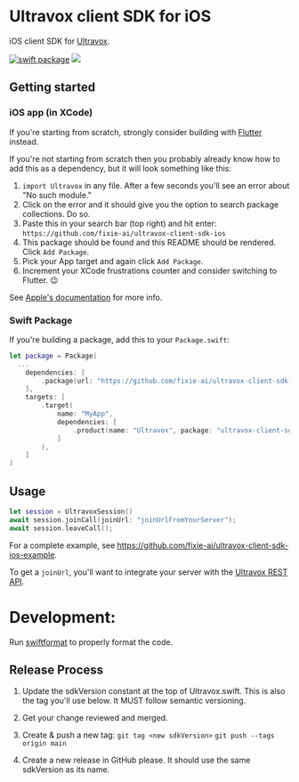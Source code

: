 # Ultravox client SDK for iOS
iOS client SDK for [Ultravox](https://ultravox.ai).

[![swift package](https://img.shields.io/endpoint?url=https%3A%2F%2Fswiftpackageindex.com%2Fapi%2Fpackages%2Ffixie-ai%2Fultravox-client-sdk-ios%2Fbadge%3Ftype%3Dswift-versions&color=orange)](https://swiftpackageindex.com/fixie-ai/ultravox-client-sdk-ios)
[![](https://img.shields.io/endpoint?url=https%3A%2F%2Fswiftpackageindex.com%2Fapi%2Fpackages%2Ffixie-ai%2Fultravox-client-sdk-ios%2Fbadge%3Ftype%3Dplatforms&color=orange)](https://swiftpackageindex.com/fixie-ai/ultravox-client-sdk-ios)

## Getting started

### iOS app (in XCode)

If you're starting from scratch, strongly consider building with [Flutter](https://flutter.dev/) instead.

If you're not starting from scratch then you probably already know how to add this as a dependency, but it will look something like this:

1. `import Ultravox` in any file. After a few seconds you'll see an error about "No such module."
1. Click on the error and it should give you the option to search package collections. Do so.
1. Paste this in your search bar (top right) and hit enter: `https://github.com/fixie-ai/ultravox-client-sdk-ios`
1. This package should be found and this README should be rendered.  Click `Add Package`.
1. Pick your App target and again click `Add Package`.
1. Increment your XCode frustrations counter and consider switching to Flutter. 😉

See [Apple's documentation](https://developer.apple.com/documentation/xcode/adding-package-dependencies-to-your-app#Add-a-package-dependency) for more info.

### Swift Package
If you're building a package, add this to your `Package.swift`:

```swift
let package = Package(
  ...
    dependencies: [
        .package(url: "https://github.com/fixie-ai/ultravox-client-sdk-ios.git", .upToNextMajor("0.0.1")),
    ],
    targets: [
        .target(
            name: "MyApp",
            dependencies: [
                .product(name: "Ultravox", package: "ultravox-client-sdk-ios"),
            ]
        ),
    ]
)
```

## Usage

```swift
let session = UltravoxSession()
await session.joinCall(joinUrl: "joinUrlFromYourServer");
await session.leaveCall();
```

For a complete example, see https://github.com/fixie-ai/ultravox-client-sdk-ios-example.

To get a `joinUrl`, you'll want to integrate your server with the [Ultravox REST API](https://fixie-ai.github.io/ultradox/).

# Development:
Run [swiftformat](https://swiftpackageindex.com/nicklockwood/SwiftFormat) to properly format the code.

## Release Process
1. Update the sdkVersion constant at the top of Ultravox.swift. This is also the tag you'll use below. It MUST follow semantic versioning.

1. Get your change reviewed and merged.

1. Create & push a new tag:
`git tag <new sdkVersion>`
`git push --tags origin main`

1. Create a new release in GitHub please. It should use the same sdkVersion as its name.
